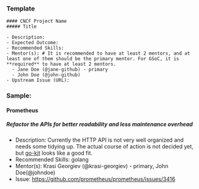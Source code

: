 ### Template

```
#### CNCF Project Name
##### Title

- Description:
- Expected Outcome:
- Recommended Skills:
- Mentor(s): # It is recommended to have at least 2 mentors, and at least one of them should be the primary mentor. For GSoC, it is **required** to have at least 2 mentors.
  - Jane Doe (@jane-github) - primary
  - John Doe (@john-github)
- Upstream Issue (URL):
```

### Sample:

#### Prometheus
##### Refactor the APIs for better readability and less maintenance overhead

- Description: Currently the HTTP API is not very well organized and needs some tidying up. The actual course of action is not decided yet, but [go-kit](https://github.com/go-kit/kit) looks like a good fit.
- Recommended Skills: golang
- Mentor(s): Krasi Georgiev (@krasi-georgiev) - primary, John Doe(@johndoe)
- Issue: https://github.com/prometheus/prometheus/issues/3416
